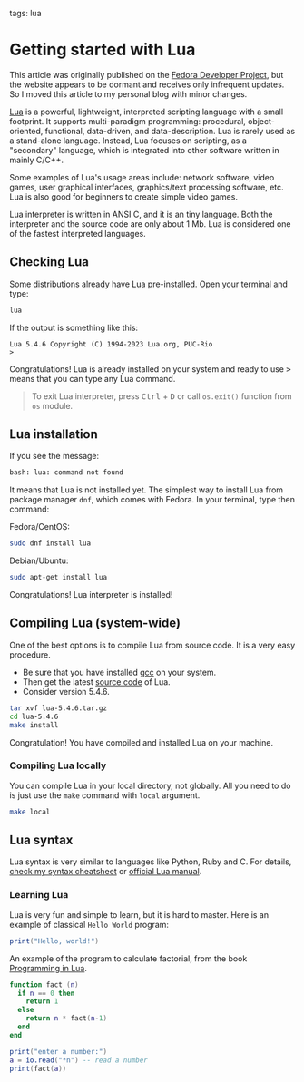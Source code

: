 <!-- Description: A brief introduction to Lua language. Installation, compilation, REPL guide.-->

tags: lua

# Getting started with Lua

This article was originally published on the [Fedora Developer
Project](https://developer.fedoraproject.org/tech/languages/lua/lua_installation.html),
but the website appears to be dormant and receives only infrequent updates. So
I moved this article to my personal blog with minor changes.

[Lua](https://www.lua.org) is a powerful, lightweight, interpreted scripting
language with a small footprint. It supports multi-paradigm programming:
procedural, object-oriented, functional, data-driven, and data-description.
Lua is rarely used as a stand-alone language. Instead, Lua focuses on
scripting, as a "secondary" language, which is integrated into other software
written in mainly C/C++.

Some examples of Lua's usage areas include: network software, video games,
user graphical interfaces, graphics/text processing software, etc. Lua is also
good for beginners to create simple video games.

Lua interpreter is written in ANSI C, and it is an tiny language.
Both the interpreter and the source code are only about 1 Mb. Lua is
considered one of the fastest interpreted languages.


## Checking Lua

Some distributions already have Lua pre-installed. Open your terminal and type:

```bash
lua
```

If the output is something like this:

```
Lua 5.4.6 Copyright (C) 1994-2023 Lua.org, PUC-Rio
>
```

Congratulations! Lua is already installed on your system and ready to use
<kbd>&gt;</kbd> means that you can type any Lua command.

> To exit Lua interpreter, press <kbd>Ctrl</kbd> +
> <kbd>D</kbd> or call `os.exit()` function from `os` module.

## Lua installation

If you see the message:

```bash
bash: lua: command not found
```

It means that Lua is not installed yet. The simplest way to install Lua from package manager `dnf`, which comes with Fedora. In your terminal, type then command:

Fedora/CentOS:

```bash
sudo dnf install lua
```

Debian/Ubuntu:

```bash
sudo apt-get install lua
```

Congratulations! Lua interpreter is installed!

## Compiling Lua (system-wide)

One of the best options is to compile Lua from source code. It is a very easy procedure.

* Be sure that you have installed [gcc](https://gcc.gnu.org/) on your system.
* Then get the latest [source code](https://www.lua.org/ftp/) of Lua.
* Consider version 5.4.6.

```bash
tar xvf lua-5.4.6.tar.gz
cd lua-5.4.6
make install
```

Congratulation! You have compiled and installed Lua on your machine.

### Compiling Lua locally

You can compile Lua in your local directory, not globally.
All you need to do is just use the `make` command with `local` argument.

```bash
make local
```

## Lua syntax

Lua syntax is very similar to languages like Python, Ruby and C. For details,
[check my syntax cheatsheet](/lua-syntax-cheatsheet.html) or [official Lua
manual](https://www.lua.org/manual/5.4/manual.html).

### Learning Lua

Lua is very fun and simple to learn, but it is hard to master. Here is an
example of classical `Hello World` program:

```lua
print("Hello, world!")
```

An example of the program to calculate factorial, from the book [Programming
in Lua](https://www.lua.org/pil/1.html).

```lua
function fact (n)
  if n == 0 then
    return 1
  else
    return n * fact(n-1)
  end
end

print("enter a number:")
a = io.read("*n") -- read a number
print(fact(a))
```

